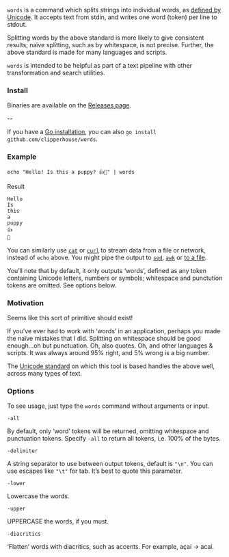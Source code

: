 `words` is a command which splits strings into individual words, as [defined by Unicode](https://unicode.org/reports/tr29/). It accepts text from stdin, and writes one word (token) per line to stdout.

Splitting words by the above standard is more likely to give consistent results; naïve splitting, such as by whitespace, is not precise. Further, the above standard is made for many languages and scripts.

`words` is intended to be helpful as part of a text pipeline with other transformation and search utilities.

### Install

Binaries are available on the [Releases page](https://github.com/clipperhouse/words/releases).

--

If you have a [Go installation](https://go.dev/doc/install), you can also `go install github.com/clipperhouse/words`.

### Example

```
echo "Hello! Is this a puppy? 👍🐶" | words
```

Result

```
Hello
Is
this
a
puppy
👍
🐶
```

You can similarly use [`cat`](https://en.wikipedia.org/wiki/Cat_(Unix)) or [`curl`](https://curl.se/docs/manual.html) to stream data from a file or network, instead of `echo` above. You might pipe the output to [`sed`](https://www.gnu.org/software/sed/manual/sed.html), [`awk`](https://en.wikipedia.org/wiki/AWK) or [to a file](https://askubuntu.com/questions/420981/how-do-i-save-terminal-output-to-a-file).

You’ll note that by default, it only outputs ‘words’, defined as any token containing Unicode letters, numbers or symbols; whitespace and punctution tokens are omitted. See options below.

### Motivation

Seems like this sort of primitive should exist!

If you’ve ever had to work with ‘words’ in an application, perhaps you made the naïve mistakes that I did. Splitting on whitespace should be good enough...oh but punctuation. Oh, also quotes. Oh, and other languages & scripts. It was always around 95% right, and 5% wrong is a big number.

The [Unicode standard](https://unicode.org/reports/tr29/) on which this tool is based handles the above well, across many types of text.

### Options

To see usage, just type the `words` command without arguments or input.

`-all`

By default, only ‘word’ tokens will be returned, omitting whitespace and punctuation tokens. Specify `-all` to return all tokens, i.e. 100% of the bytes.

`-delimiter`

A string separator to use between output tokens, default is `"\n"`. You can use escapes like `"\t"` for tab. It’s best to quote this parameter.

`-lower`

Lowercase the words.

`-upper`

UPPERCASE the words, if you must.

`-diacritics`

‘Flatten’ words with diacritics, such as accents. For example, açaí → acai.



